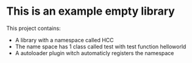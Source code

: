# This is an example empty library 

This project contains:
* A library with a namespace called HCC
* The name space has 1 class called test with test function helloworld
* A autoloader plugin witch automaticly registers the namespace

 

